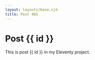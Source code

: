 ```yaml
---
layout: layouts/base.njk
title: Post 465
---
```


# Post {{ id }}

This is post {{ id }} in my Eleventy project.

